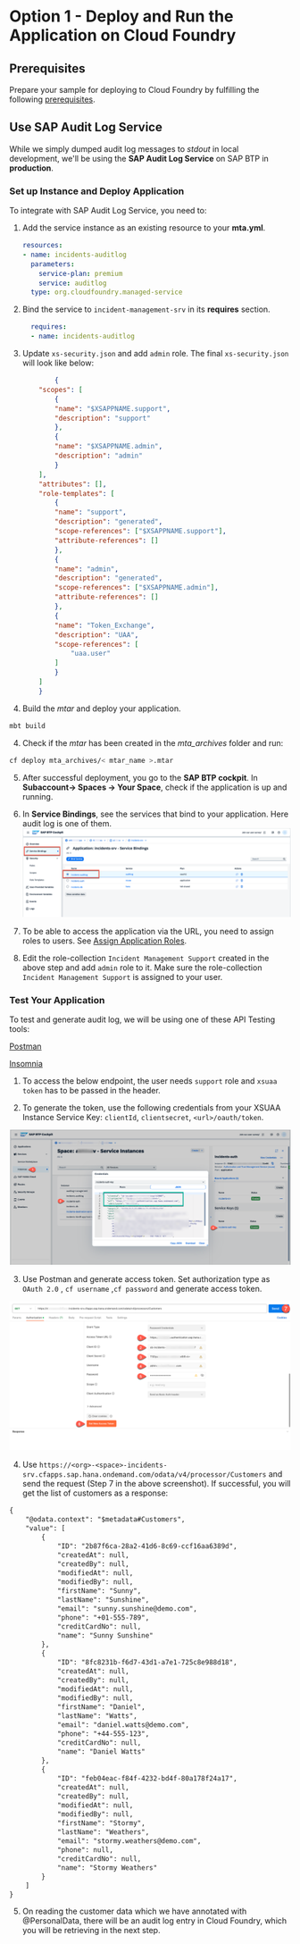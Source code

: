# Option 1 - Deploy and Run the Application on Cloud Foundry

## Prerequisites
Prepare your sample for deploying to Cloud Foundry by fulfilling the following [prerequisites](../prerequisite-for-sample/prerquites-for-sample.md).

## Use SAP Audit Log Service

While we simply dumped audit log messages to *stdout* in local development, we'll be using the **SAP Audit Log Service** on SAP BTP in **production**.

### Set up Instance and Deploy Application

To integrate with SAP Audit Log Service, you need to:

1. Add the service instance as an existing resource to your **mta.yml**. 
    ```yaml
    resources:
    - name: incidents-auditlog
      parameters:
        service-plan: premium
        service: auditlog
      type: org.cloudfoundry.managed-service
    ```
2. Bind the service to `incident-management-srv` in its **requires** section.
    ```yaml
      requires:
      - name: incidents-auditlog
    ```
3. Update `xs-security.json` and add `admin` role. The final `xs-security.json` will look like below:
    ```json
            {
        "scopes": [
            {
            "name": "$XSAPPNAME.support",
            "description": "support"
            },
            {
            "name": "$XSAPPNAME.admin",
            "description": "admin"
            }
        ],
        "attributes": [],
        "role-templates": [
            {
            "name": "support",
            "description": "generated",
            "scope-references": ["$XSAPPNAME.support"],
            "attribute-references": []
            },
            {
            "name": "admin",
            "description": "generated",
            "scope-references": ["$XSAPPNAME.admin"],
            "attribute-references": []
            },
            {
            "name": "Token_Exchange",
            "description": "UAA",
            "scope-references": [
                "uaa.user"
            ]
            }
        ]
        }
    ```
3. Build the *mtar* and deploy your application.
```bash
mbt build
```
4. Check if the *mtar* has been created in the *mta_archives* folder and run: 

```bash
cf deploy mta_archives/< mtar_name >.mtar
```
 
5. After successful deployment, you go to the **SAP BTP cockpit**. In **Subaccount-> Spaces -> Your Space**, check if the application is up and running.
6. In **Service Bindings**, see the services that bind to your application. Here audit log is one of them.
![](./images/app-and-service.png)

7. To be able to access the application via the URL, you need to assign roles to users. See [Assign Application Roles](https://developers.sap.com/tutorials/user-role-assignment.html).
8. Edit the role-collection `Incident Management Support` created in the above step and add `admin` role to it. Make sure the role-collection `Incident Management Support` is assigned to your user. 

### Test Your Application

To test and generate audit log, we will be using one of these API Testing tools:

[Postman](https://www.postman.com/)

[Insomnia](https://insomnia.rest/)

1. To access the below endpoint, the user needs `support` role and `xsuaa token` has to be passed in the header.

2. To generate the token, use the following credentials from your XSUAA Instance Service Key: `clientId`, `clientsecret`, `<url>/oauth/token`.
   
![](./images/xsuaa-cf.png)

3. Use Postman and generate access token.
   Set authorization type as `OAuth 2.0` , `cf username` ,`cf password` and generate access token.
   
![](./images/access-token.png)

4. Use `https://<org>-<space>-incidents-srv.cfapps.sap.hana.ondemand.com/odata/v4/processor/Customers` and send the request (Step 7 in the above screenshot). If successful, you will get the list of customers as a response:
```
{
    "@odata.context": "$metadata#Customers",
    "value": [
        {
            "ID": "2b87f6ca-28a2-41d6-8c69-ccf16aa6389d",
            "createdAt": null,
            "createdBy": null,
            "modifiedAt": null,
            "modifiedBy": null,
            "firstName": "Sunny",
            "lastName": "Sunshine",
            "email": "sunny.sunshine@demo.com",
            "phone": "+01-555-789",
            "creditCardNo": null,
            "name": "Sunny Sunshine"
        },
        {
            "ID": "8fc8231b-f6d7-43d1-a7e1-725c8e988d18",
            "createdAt": null,
            "createdBy": null,
            "modifiedAt": null,
            "modifiedBy": null,
            "firstName": "Daniel",
            "lastName": "Watts",
            "email": "daniel.watts@demo.com",
            "phone": "+44-555-123",
            "creditCardNo": null,
            "name": "Daniel Watts"
        },
        {
            "ID": "feb04eac-f84f-4232-bd4f-80a178f24a17",
            "createdAt": null,
            "createdBy": null,
            "modifiedAt": null,
            "modifiedBy": null,
            "firstName": "Stormy",
            "lastName": "Weathers",
            "email": "stormy.weathers@demo.com",
            "phone": null,
            "creditCardNo": null,
            "name": "Stormy Weathers"
        }
    ]
}
```
5. On reading the customer data which we have annotated with @PersonalData, there will be an audit log entry in Cloud Foundry, which you will be retrieving in the next step. 

